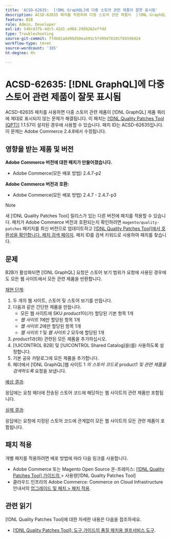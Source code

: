 ```yaml
---
title: 'ACSD-62635:  [!DNL GraphQL]에 다중 스토어 관련 제품이 잘못 표시됨'
description: ACSD-62635 패치를 적용하여 다중 스토어 관련 제품이  [!DNL GraphQL] 제품 쿼리에 제대로 표시되지 않는 Adobe Commerce 문제를 해결합니다.
feature: B2B
role: Admin, Developer
exl-id: 540cd37b-4dc5-42d1-a968-2989262effdd
type: Troubleshooting
source-git-commit: 7fdb02a6d89d50ea593c5fd99d78101f89198424
workflow-type: tm+mt
source-wordcount: '385'
ht-degree: 0%

---
```


# ACSD-62635: [!DNL GraphQL]에 다중 스토어 관련 제품이 잘못 표시됨

ACSD-62635 패치를 사용하면 다중 스토어 관련 제품이 [!DNL GraphQL] 제품 쿼리에 제대로 표시되지 않는 문제가 해결됩니다. 이 패치는 [[!DNL Quality Patches Tool (QPT)]](https://experienceleague.adobe.com/docs/commerce-operations/tools/quality-patches-tool/usage.html) 1.1.57이 설치된 경우에 사용할 수 있습니다. 패치 ID는 ACSD-62635입니다. 이 문제는 Adobe Commerce 2.4.8에서 수정됩니다.

## 영향을 받는 제품 및 버전

**Adobe Commerce 버전에 대한 패치가 만들어졌습니다.**

* Adobe Commerce(모든 배포 방법) 2.4.7-p2

**Adobe Commerce 버전과 호환:**

* Adobe Commerce(모든 배포 방법) 2.4.7 - 2.4.7-p3

>[!NOTE]
>
>새 [!DNL Quality Patches Tool] 릴리스가 있는 다른 버전에 패치를 적용할 수 있습니다. 패치가 Adobe Commerce 버전과 호환되는지 확인하려면 `magento/quality-patches` 패키지를 최신 버전으로 업데이트하고 [[!DNL Quality Patches Tool]에서 호환성을 확인합니다. 패치 검색 페이지](https://experienceleague.adobe.com/tools/commerce-quality-patches/index.html). 패치 ID를 검색 키워드로 사용하여 패치를 찾습니다.

## 문제

B2B가 활성화되면 [!DNL GraphQL] 요청은 스토어 보기 범위가 요청에 사용된 경우에도 모든 웹 사이트에서 모든 관련 제품을 반환합니다.

<u>재현 단계</u>:

1. 두 개의 웹 사이트, 스토어 및 스토어 보기를 만듭니다.
1. 다음과 같은 간단한 제품을 만듭니다.
   * 모든 웹 사이트에 SKU *product1*&#x200B;이(가) 할당된 기본 항목 1개
   * *웹 사이트 1*&#x200B;에만 할당된 항목 1개
   * *웹 사이트 2*&#x200B;에만 할당된 항목 1개
   * *웹 사이트 1* 및 *웹 사이트 2* 모두에 할당된 1개
1. *product1*&#x200B;과(와) 관련된 모든 제품을 추가하십시오.
1. [!UICONTROL B2B] 및 [!UICONTROL Shared Catalog]을(를) 사용하도록 설정합니다.
1. 기본 공유 카탈로그에 모든 제품을 추가합니다.
1. 헤더에서 [!DNL GraphQL]웹 사이트 1 *의 스토어 코드로* product1 *및 관련 제품을 검색하도록* 요청을 보냅니다.

<u>예상 결과</u>:

응답에는 요청 헤더에 전송된 스토어 코드에 해당하는 웹 사이트의 관련 제품만 포함됩니다.

<u>실제 결과</u>:

응답에는 요청에 지정된 스토어 코드에 관계없이 모든 웹 사이트의 모든 관련 제품이 포함됩니다.

## 패치 적용

개별 패치를 적용하려면 배포 방법에 따라 다음 링크를 사용합니다.

* Adobe Commerce 또는 Magento Open Source 온-프레미스: [[!DNL Quality Patches Tool]  가이드의 ](/help/tools/quality-patches-tool/usage.md)> 사용량[!DNL Quality Patches Tool]
* 클라우드 인프라의 Adobe Commerce: Commerce on Cloud Infrastructure 안내서의 [업그레이드 및 패치 > 패치 적용](https://experienceleague.adobe.com/docs/commerce-cloud-service/user-guide/develop/upgrade/apply-patches.html).

## 관련 읽기

[!DNL Quality Patches Tool]에 대한 자세한 내용은 다음을 참조하세요.

* [[!DNL Quality Patches Tool]: 도구 가이드의 품질 패치용 셀프서비스 도구](/help/tools/quality-patches-tool/quality-patches-tool-to-self-serve-quality-patches.md).
